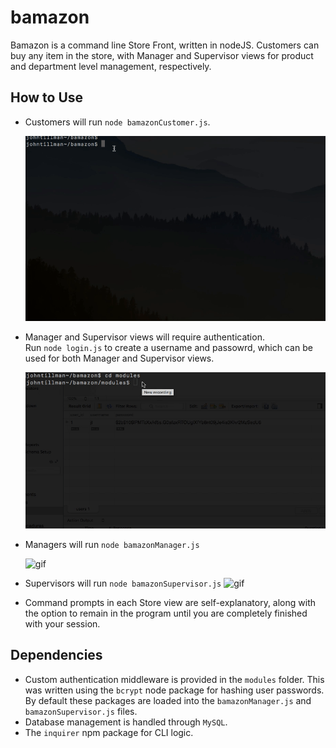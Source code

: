 # bamazon

Bamazon is a command line Store Front, written in nodeJS. Customers can buy any item in the store, with Manager and Supervisor views for product and department level management, respectively.

## How to Use

* Customers will run `node bamazonCustomer.js`.

  ![gif](bamazonCustomer.gif)  
* Manager and Supervisor views will require authentication.  
Run `node login.js` to create a username and passowrd, which can be used for both Manager and Supervisor views.

  ![gif](login.gif) 
* Managers will run `node bamazonManager.js`

  ![gif](bamazonManager.gif)  
* Supervisors will run `node bamazonSupervisor.js`
  ![gif](bamazonSupervisor.gif) 
* Command prompts in each Store view are self-explanatory, along with the option to remain in the program until you are completely finished with your session.

## Dependencies 

* Custom authentication middleware is provided in the `modules` folder. This was written using the `bcrypt` node package for hashing user passwords. By default these packages are loaded into the `bamazonManager.js` and `bamazonSupervisor.js` files.
* Database management is handled through `MySQL`.
* The `inquirer` npm package for CLI logic.


